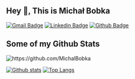 ## Hey 👋, This is Michał Bobka
[![Gmail Badge](https://img.shields.io/badge/-bobkamichal@gmail.com-c14438?style=flat&logo=Gmail&logoColor=white&link=mailto:bobkamichal@gmail.com)](mailto:bobkamichal@gmail.com) 
[![Linkedin Badge](https://img.shields.io/badge/-https://www.linkedin.com/in/MichalBobka/-0072b1?style=flat&logo=Linkedin&logoColor=white&link=https://www.linkedin.com/in/https://www.linkedin.com/in/MichalBobka//)](https://www.linkedin.com/in/https://www.linkedin.com/in/MichalBobka//) [![Github Badge](https://img.shields.io/badge/-https://github.com/MichalBobka-grey?style=flat&logo=github&logoColor=white&link=https://github.com/https://github.com/MichalBobka/)](https://www.github.com/https://github.com/MichalBobka/) 
## Some of my Github Stats
<p align=left> <img src=https://komarev.com/ghpvc/?username=https://github.com/MichalBobka alt=https://github.com/MichalBobka /> </p>

[![Github stats](https://github-readme-stats.vercel.app/api?username=https://github.com/MichalBobka&show_icons=true&include_all_commits=true)](https://github.com/https://github.com/MichalBobka/github-readme-stats)
[![Top Langs](https://github-readme-stats.vercel.app/api/top-langs/?username=https://github.com/MichalBobka&layout=compact)](https://github.com/https://github.com/MichalBobka/github-readme-stats)
